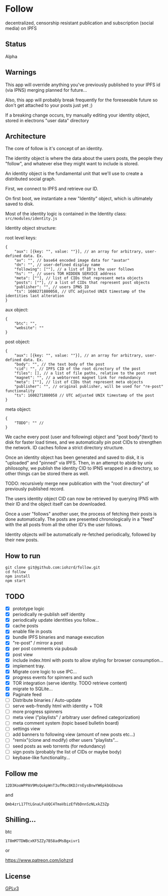 # Follow

decentralized, censorship resistant publication and subscription (social media) on IPFS

## Status

Alpha

## Warnings

This app will override anything you've previously published to your IPFS id (via IPNS)
merging planned for future...

Also, this app will probably break frequently for the foreseeable future so don't get attached to your posts just yet ;)

If a breaking change occurs, try manually editing your identity object, stored in electrons "user data" directory

## Architecture

The core of follow is it's concept of an identity.

The identity object is where the data about the users posts, the people they "follow", and whatever else they might want to include is stored.

An identity object is the fundamental unit that we'll use to create a distributed social graph.

First, we connect to IPFS and retrieve our ID.

On first boot, we instantiate a new "Identity" object, which is ultimately saved to disk.

Most of the identity logic is contained in the Identity class:
`src/modules/identity.js`

Identity object structure:

root level keys:

```
{
    "aux": [{key: "", value: ""}], // an array for arbitrary, user-defined data. Ex.
    "av": "", // base64 encoded image data for "avatar"
    "dn": "", // user-defined display name
    "following": [""], // a list of ID's the user follows
    "hs": "", // users TOR HIDDEN SERVICE address
    "meta": [""], // list of CIDs that represent meta objects
    "posts": [""], // a list of CIDs that represent post objects
    "publisher": "", // users IPNS ID
    "ts": 1608271880058, // UTC adjusted UNIX timestamp of the identities last alteration
}
```

aux object:

```
{
    "btc": "",
    "website": ""
}
```

post object:

```
{
    "aux": [{key: "", value: ""}], // an array for arbitrary, user-defined data. Ex.
    "body": "", // the text body of the post
    "cid": "", // IPFS CID of the root directory of the post
    "files": [], // a list of file paths, relative to the post root
    "magnet": "", // a webtorrent magnet link for redundancy
    "meta": [""], // list of CIDs that represent meta objects
    "publisher": "", // original publisher, will be used for "re-post" functionality
    "ts": 1608271880058 // UTC adjusted UNIX timestamp of the post
}
```

meta object:

```
{
    "TODO": "" //
}
```

We cache every post (user and following) object and "post body"(text) to disk for faster load times, and we automatically pin post CIDs to strengthen the network. ID caches follow a strict directory structure.

Once an identity object has been generated and saved to disk, it is "uploaded" and "pinned" via IPFS.
Then, in an attempt to abide by unix philosophy, we publish the identity CID to IPNS wrapped in a directory, so other things can be stored there as well.

TODO: recursively merge new publication with the "root directory" of previously published record.

The users identity object CID can now be retrieved by querying IPNS with their ID and the object itself can be downloaded.

Once a user "follows" another user, the process of fetching their posts is done automatically. The posts are presented chronologically in a "feed" with the all posts from all the other ID's the user follows.

Identity objects _will_ be automatically re-fetched periodically, followed by their new posts.

## How to run

```
git clone git@github.com:iohzrd/follow.git
cd follow
npm install
npm start
```

## TODO

- [x] prototype logic
- [x] periodically re-publish self identity
- [x] periodically update identities you follow...
- [x] cache posts
- [x] enable file in posts
- [x] bundle IPFS binaries and manage execution
- [x] "re-post" / mirror a post
- [x] per post comments via pubsub
- [x] post view
- [x] include index.html with posts to allow styling for browser consumption...
- [x] implement tray.
- [x] Migrate core logic to use IPC...
- [x] progress events for spinners and such
- [x] TOR integration (serve identity. TODO retrieve content)
- [x] migrate to SQLite...
- [x] Paginate feed
- [ ] Distribute binaries / Auto-update
- [ ] serve web-frendly html with identity + TOR
- [ ] more progress spinners
- [ ] meta view ("playlists" / arbitrary user defined categorization)
- [ ] meta comment system (topic based bulletin board)
- [ ] settings view
- [ ] add banners to following view (amount of new posts etc...)
- [ ] "remix"(clone and modify) other users "playlists"...
- [ ] seed posts as web torrents (for redundancy)
- [ ] sign posts (probably the list of CIDs or maybe body)
- [ ] keybase-like functionality...

## Follow me

```
12D3KooWPPAV9MsQokpWnT3ufMoc8KDJrnEysBnwYW6pkbGEmzwa
```

and

```
Qmb4zrL17TtLGnaLFuUQC4TmaVbizEfVbDnnSzNLxkZ3Zp
```

## Shilling...

btc

```
1T8mM7TDWBcxKF5ZZy7B58adMsBgxivr1
```

or

https://www.patreon.com/iohzrd

## License

[GPLv3](LICENSE)
